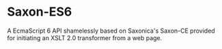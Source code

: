 # Saxon-ES6
A EcmaScript 6 API shamelessly based on Saxonica's Saxon-CE provided for initiating an XSLT 2.0 transformer from a web page.
